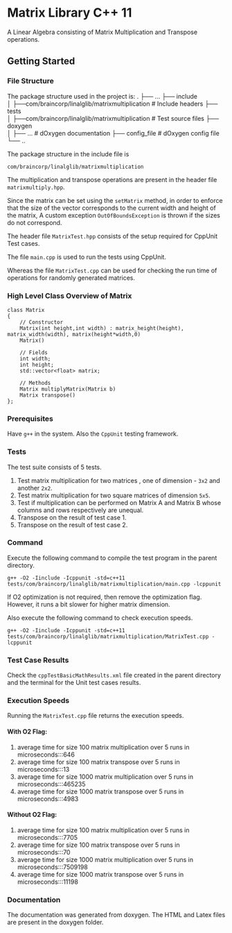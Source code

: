 # Matrix Library C++ 11

A Linear Algebra consisting of Matrix Multiplication and Transpose operations.

## Getting Started

### File Structure

The package structure used in the project is:
.
├── ...
    ├── include                   	
    │   	├──com/braincorp/linalglib/matrixmultiplication                # Include headers
    ├── tests                   			
    │   	├──com/braincorp/linalglib/matrixmultiplication                # Test source files
    ├── doxygen                   	
    │   	├── ...								 # dOxygen documentation
    ├── config_file                   	# dOxygen config file
    └── ..
  
  The package structure in the include file is
```
com/braincorp/linalglib/matrixmultiplication
```
The multiplication and transpose operations are present in the header file ```matrixmultiply.hpp```.

Since the matrix can be set using the ```setMatrix``` method, in order to enforce that the size of the vector corresponds to the current width and height of the matrix, A custom exception ```OutOfBoundsException``` is thrown if the sizes do not correspond.

The header file ```MatrixTest.hpp``` consists of the setup required for CppUnit Test cases.

The file ```main.cpp``` is used to run the tests using CppUnit.

Whereas the file ```MatrixTest.cpp``` can be used for checking the run time of operations for randomly generated matrices.

### High Level Class Overview of Matrix

```
class Matrix
{
	// Constructor
	Matrix(int height,int width) : matrix_height(height), matrix_width(width), matrix(height*width,0)
	Matrix()
	
	// Fields
	int width;
	int height;
	std::vector<float> matrix;
	
	// Methods
	Matrix multiplyMatrix(Matrix b)
	Matrix transpose()
};
```
### Prerequisites

Have ```g++``` in the system. Also the ```CppUnit``` testing framework. 

### Tests

The test suite consists of 5 tests.
1. Test matrix multiplication for two matrices , one of dimension - ```3x2``` and another ```2x2```.
2. Test matrix multiplication for two square matrices of dimension ```5x5```.
3. Test if multiplication can be performed on Matrix A and Matrix B whose columns and rows respectively are unequal.
4. Transpose on the result of test case 1.
5. Transpose on the result of test case 2.


### Command
Execute the following command to compile the test program in the parent directory.
```
g++ -O2 -Iinclude -Icppunit -std=c++11 tests/com/braincorp/linalglib/matrixmultiplication/main.cpp -lcppunit
```

If O2 optimization is not required, then remove the optimization flag. However, it runs a bit slower for higher matrix dimension.

Also execute the following command to check execution speeds.

```
g++ -O2 -Iinclude -Icppunit -std=c++11 tests/com/braincorp/linalglib/matrixmultiplication/MatrixTest.cpp -lcppunit
```
### Test Case Results

Check the ```cppTestBasicMathResults.xml``` file created in the parent directory and the terminal for the Unit test cases results. 

### Execution Speeds

Running the ```MatrixTest.cpp``` file returns the execution speeds.

#### With O2 Flag:
1. average time for size 100 matrix multiplication over 5 runs in microseconds:::646
2. average time for size 100 matrix transpose over 5 runs in microseconds:::13
3. average time for size 1000 matrix multiplication over 5 runs in microseconds:::465235
4. average time for size 1000 matrix transpose over 5 runs in microseconds:::4983

#### Without O2 Flag:
1. average time for size 100 matrix multiplication over 5 runs in microseconds:::7705
2. average time for size 100 matrix transpose over 5 runs in microseconds:::70
3. average time for size 1000 matrix multiplication over 5 runs in microseconds:::7509198
4. average time for size 1000 matrix transpose over 5 runs in microseconds:::11198

### Documentation
The documentation was generated from doxygen. The HTML and Latex files are present in the doxygen folder.